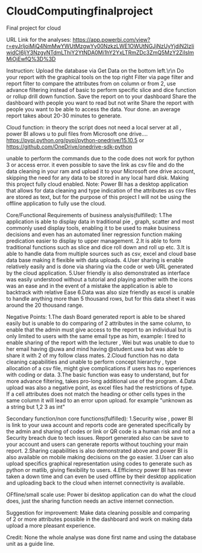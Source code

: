 # CloudComputingfinalproject
Final project for cloud

URL Link for the analyses:
https://app.powerbi.com/view?r=eyJrIjoiMjQ4NmMwYWUtMzgwYy00NzkzLWE1OWUtNGJjNzUyYjdiN2IzIiwidCI6IjY3NzgyNTdmLThiY2YtNDA0Mi1hY2YxLTRmZDc3ZmQ5MzY2ZiIsImMiOjEwfQ%3D%3D

Instruction:
Upload the database via Get Data on the bottom left.\r\n
Do your report with the graphical tools on the top right
Filter via page filter and report filter to compare the attributes from on column or from 2, use advance filtering instead of basic to perform specific slice and dice function or rollup drill down function.
Save the report on to your dashboard
Share the dashboard with people you want to read but not write
Share the report with people you want to be able to access the data.
Your done.
an average report takes about 20-30 minutes to generate.

Cloud function:
in theory the script does not need a local server at all , power BI allows u to pull files from Microsoft one drive....
https://pypi.python.org/pypi/python-onedrive/15.10.5 or https://github.com/OneDrive/onedrive-sdk-python

unable to perform the commands due to the code does not work for python 3 or access error.
it even possible to save the link as csv file and do the data cleaning in your ram and upload it to your Microsoft one drive account, skipping the need for any data to be stored in any local hard disk.
Making this project fully cloud enabled.
Note: Power BI has a desktop application that allows for data cleaning and type indication of the attributes as csv files are stored as text, but for the purpose of this project I will not be using the
offline application to fully use the cloud.

Core/Functional Requirements of business analysis(fulfilled):
1.The application is able to display data in traditional pie , graph, scatter and most commonly used display tools, enabling it to be used to make business decisions and even has an automated liner regression function making predication easier to display to upper management.
2.It is able to form traditional functions such as slice and dice roll down and roll up etc.
3.It is able to handle data from multiple sources such as csv, excel and cloud base data base making it flexible with data uploads.
4.User sharing is enable relatively easily and is done via sharing via the code or web URL generated by the cloud application.
5.User friendly is also demonstrated as interface was easily understood without a tutorial and playing another with the icons was an ease and in the event of a mistake the application is able to backtrack with relative Ease
6.Data was also size friendly as excel is unable to handle anything more than 5 thousand rows, but for this data sheet it was around the 20 thousand range.


Negative Points:
1.The dash Board generated report is able to be shared easily but is unable to do comparing of 2 attributes in the same column, to enable that the admin must give access to the report to an individual but is only limited to users with the same email type as him, example: I tired to enable sharing of the report with the lecturer , Wei but was unable to due to her email having @uwa and mind having @student.uwa but was able to share it with 2 of my follow class mates.
2.Cloud function has no data cleaning capabilities and unable to perform concept hierarchy , type allocation of a csv file, might give complications if users has no experiences with coding or data.
3.The basic function was easy to understand, but for more advance filtering, takes pro-long additional use of the program.
4.Data upload was also a negative point, as excel files had the restrictions of type. If a cell attributes does not match the heading or other cells types in the same column it will lead to an error upon upload.
for example "unknown as a string but 1,2 3 as int"

Secondary function/non core functions(fulfilled):
1.Security wise , power BI is link to your uwa account and reports code are generated specifically by the admin and sharing of codes or link or QR code is a human risk and not a Security breach due to tech issues.
Report generated also can be save to your account and users can generate reports without touching your main report.
2.Sharing capabilities is also demonstrated above and power BI is also available on mobile making decisions on the go easier.
3.User can also upload specifics graphical representation using codes to generate such as python or matlib, giving flexibility to users.
4.Efficiency power BI has never taken a down time and can even be used offline by their desktop application and uploading back to the cloud when internet connectivity is available.

OFfline/small scale use:
Power bi desktop application can do what the cloud does, just the sharing function needs an active internet connection.

Suggestion for improvement:
Make data cleaning possible and comparing of 2 or more attributes possible in the dashboard and work on making data upload a more pleasant experience.

Credit:
None the whole analyse was done first name and using the database unit as a guide line.
